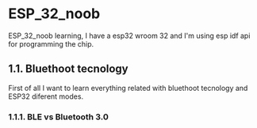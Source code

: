 # ESP_32_noob
ESP_32_noob learning, I have a esp32 wroom 32 and I'm using esp idf api for programming the chip.

## 1.1. Bluethoot tecnology

First of all I want to learn everything related with bluethoot tecnology and ESP32 diferent modes.

### 1.1.1. BLE vs Bluetooth 3.0


